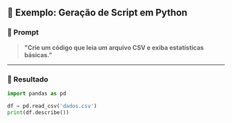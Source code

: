 ## 🧪 Exemplo: Geração de Script em Python

### 💬 Prompt

> **"Crie um código que leia um arquivo CSV e exiba estatísticas básicas."**

---

### 📝 Resultado

```python
import pandas as pd

df = pd.read_csv('dados.csv')
print(df.describe())
```
